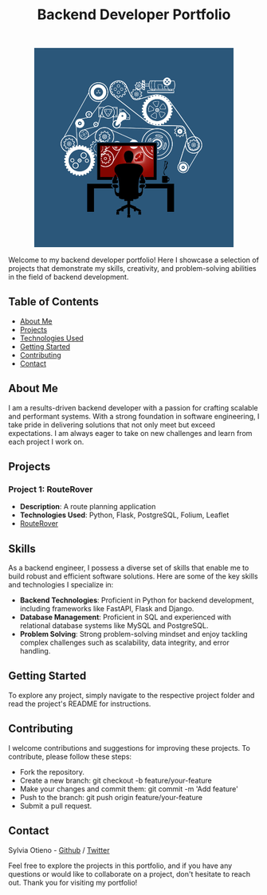 <h1 align="center"> Backend Developer Portfolio </h1> <br>
<p align="center">
  <a href="#">
    <img src="images/se.jpg">
  </a>
</p>

Welcome to my backend developer portfolio! Here I showcase a selection of projects that demonstrate my skills, creativity, and problem-solving abilities in the field of backend development.

## Table of Contents

- [About Me](#about-me)
- [Projects](#projects)
- [Technologies Used](#technologies-used)
- [Getting Started](#getting-started)
- [Contributing](#contributing)
- [Contact](#contact)

## About Me

I am a results-driven backend developer with a passion for crafting scalable and performant systems. With a strong foundation in software engineering, I take pride in delivering solutions that not only meet but exceed expectations. I am always eager to take on new challenges and learn from each project I work on.

## Projects

### Project 1: RouteRover

- **Description**: A route planning application
- **Technologies Used**: Python, Flask, PostgreSQL, Folium, Leaflet
- [RouteRover](RouteRover)

## Skills

As a backend engineer, I possess a diverse set of skills that enable me to build robust and efficient software solutions. Here are some of the key skills and technologies I specialize in:

- **Backend Technologies**: Proficient in Python for backend development, including frameworks like FastAPI, Flask and Django.
- **Database Management**: Proficient in SQL and experienced with relational database systems like MySQL and PostgreSQL.
- **Problem Solving**: Strong problem-solving mindset and enjoy tackling complex challenges such as scalability, data integrity, and error handling.

## Getting Started

To explore any project, simply navigate to the respective project folder and read the project's README for instructions.

## Contributing

I welcome contributions and suggestions for improving these projects. To contribute, please follow these steps:

- Fork the repository.
- Create a new branch: git checkout -b feature/your-feature
- Make your changes and commit them: git commit -m 'Add feature'
- Push to the branch: git push origin feature/your-feature
- Submit a pull request.

## Contact

Sylvia Otieno - [Github](https://github.com/sotieno) / [Twitter](https://twitter.com/sotienos)

Feel free to explore the projects in this portfolio, and if you have any questions or would like to collaborate on a project, don't hesitate to reach out. Thank you for visiting my portfolio!
